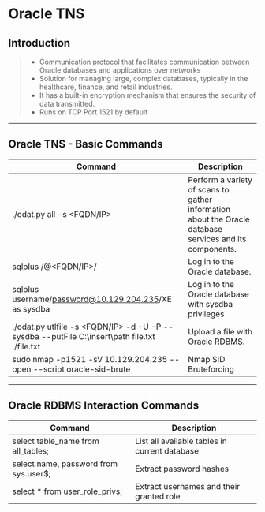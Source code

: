 # Oracle TNS

## **Introduction**

> * Communication protocol that facilitates communication between Oracle databases and applications over networks
> * Solution for managing large, complex databases, typically in the healthcare, finance, and retail industries.
> * It has a built-in encryption mechanism that ensures the security of data transmitted.
> * Runs on TCP Port 1521 by default

***

## **Oracle TNS - Basic Commands**

| Command                                                                                        | Description                                                                                             |
| ---------------------------------------------------------------------------------------------- | ------------------------------------------------------------------------------------------------------- |
| ./odat.py all -s \<FQDN/IP>                                                                    | Perform a variety of scans to gather information about the Oracle database services and its components. |
| sqlplus /@\<FQDN/IP>/                                                                          | Log in to the Oracle database.                                                                          |
| sqlplus username/password@10.129.204.235/XE as sysdba                                          | Log in to the Oracle database with sysdba privileges                                                    |
| ./odat.py utlfile -s \<FQDN/IP> -d -U -P --sysdba --putFile C:\insert\path file.txt ./file.txt | Upload a file with Oracle RDBMS.                                                                        |
| sudo nmap -p1521 -sV 10.129.204.235 --open --script oracle-sid-brute                           | Nmap SID Bruteforcing                                                                                   |

***

## **Oracle RDBMS Interaction Commands**

| Command                               | Description                                   |
| ------------------------------------- | --------------------------------------------- |
| select table\_name from all\_tables;  | List all available tables in current database |
| select name, password from sys.user$; | Extract password hashes                       |
| select * from user_role_privs;        | Extract usernames and their granted role      |

